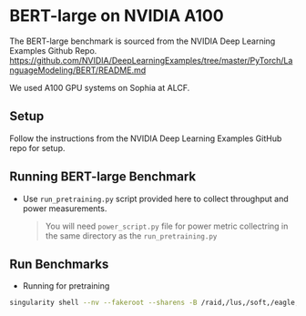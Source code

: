 # BERT-large on NVIDIA A100

The BERT-large benchmark is sourced from the NVIDIA Deep Learning Examples Github Repo. https://github.com/NVIDIA/DeepLearningExamples/tree/master/PyTorch/LanguageModeling/BERT/README.md

We used A100 GPU systems on Sophia at ALCF.

## Setup

Follow the instructions from the NVIDIA Deep Learning Examples GitHub repo for setup.

## Running BERT-large Benchmark

* Use `run_pretraining.py` script provided here to collect throughput and power measurements. 
    > You will need `power_script.py` file for power metric collectring in the same directory as the `run_pretraining.py`

## Run Benchmarks 

* Running for pretraining

```bash
singularity shell --nv --fakeroot --sharens -B /raid,/lus,/soft,/eagle,/raid/scratch/workspace:/workspace bert.sif
```
